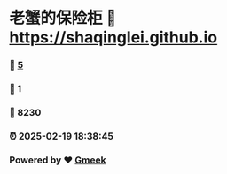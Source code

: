 # 老蟹的保险柜 :link: https://shaqinglei.github.io 
### :page_facing_up: [5](https://shaqinglei.github.io/tag.html) 
### :speech_balloon: 1 
### :hibiscus: 8230 
### :alarm_clock: 2025-02-19 18:38:45 
### Powered by :heart: [Gmeek](https://github.com/Meekdai/Gmeek)
